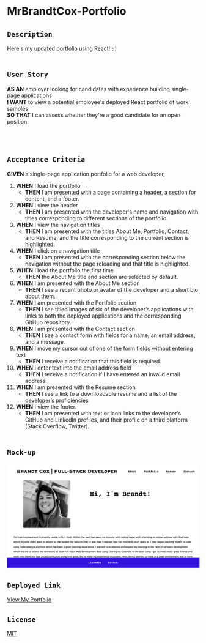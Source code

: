 # MrBrandtCox-Portfolio

## `Description`
Here's my updated portfolio using React! `:)`
</br></br>

## `User Story`
**AS AN** employer looking for candidates with experience building single-page applications </br>
**I WANT** to view a potential employee's deployed React portfolio of work samples </br>
**SO THAT** I can assess whether they're a good candidate for an open position. </br>

</br></br>

## `Acceptance Criteria`
**GIVEN** a single-page application portfolio for a web developer, </br>

1. **WHEN** I load the portfolio
    - **THEN** I am presented with a page containing a header, a section for content, and a footer.
2. **WHEN** I view the header
    - **THEN** I am presented with the developer's name and navigation with titles corresponding to different sections of the portfolio.
3. **WHEN** I view the navigation titles
    - **THEN** I am presented with the titles About Me, Portfolio, Contact, and Resume, and the title corresponding to the current section is highlighted.
4. **WHEN** I click on a navigation title
    - **THEN** I am presented with the corresponding section below the navigation without the page reloading and that title is highlighted.
5. **WHEN** I load the portfolio the first time
    - **THEN** the About Me title and section are selected by default.
6. **WHEN** I am presented with the About Me section
    - **THEN** I see a recent photo or avatar of the developer and a short bio about them.
7. **WHEN** I am presented with the Portfolio section
    - **THEN** I see titled images of six of the developer’s applications with links to both the deployed applications and the corresponding GitHub repository.
8. **WHEN** I am presented with the Contact section
    - **THEN** I see a contact form with fields for a name, an email address, and a message.
9. **WHEN** I move my cursor out of one of the form fields without entering text
    - **THEN** I receive a notification that this field is required.
10. **WHEN** I enter text into the email address field
    - **THEN** I receive a notification if I have entered an invalid email address.
11. **WHEN** I am presented with the Resume section
    - **THEN** I see a link to a downloadable resume and a list of the developer’s proficiencies
12. **WHEN** I view the footer.
    - **THEN** I am presented with text or icon links to the developer’s GitHub and LinkedIn profiles, and their profile on a third platform (Stack Overflow, Twitter).
</br></br>

## `Mock-up`
![Mock-up](src/assets/Portfolio.png)
## `Deployed Link`
[View My Portfolio](https://mrbrandtcox.github.io/MrBrandtCox-Portfolio/)
## `License`
[MIT](https://github.com/MrBrandtCox/MrBrandtCox-Portfolio/blob/main/LICENSE)